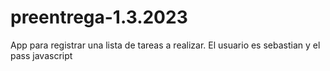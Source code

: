 # preentrega-1.3.2023

App para registrar una lista de tareas a realizar.
El usuario es sebastian y el pass javascript
